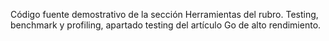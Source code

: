 Código fuente demostrativo de la sección Herramientas del rubro. Testing, benchmark y profiling, apartado testing del artículo Go de alto rendimiento.
